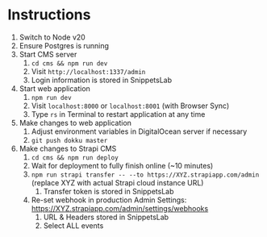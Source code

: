 # Instructions

1. Switch to Node v20
2. Ensure Postgres is running
3. Start CMS server
   1. `cd cms && npm run dev`
   2. Visit `http://localhost:1337/admin`
   3. Login information is stored in SnippetsLab
4. Start web application
   1. `npm run dev`
   2. Visit `localhost:8000` or `localhost:8001` (with Browser Sync)
   3. Type `rs` in Terminal to restart application at any time
5. Make changes to web application
   1. Adjust environment variables in DigitalOcean server if necessary
   2. `git push dokku master`
6. Make changes to Strapi CMS
   1. `cd cms && npm run deploy`
   2. Wait for deployment to fully finish online (~10 minutes)
   3. `npm run strapi transfer -- --to https://XYZ.strapiapp.com/admin` (replace XYZ with actual Strapi cloud instance URL)
      1. Transfer token is stored in SnippetsLab
   4. Re-set webhook in production Admin Settings: <https://XYZ.strapiapp.com/admin/settings/webhooks>
      1. URL & Headers stored in SnippetsLab
      2. Select ALL events
